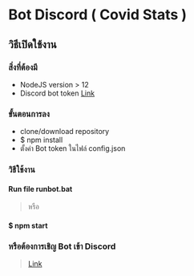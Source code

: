 # Bot Discord ( Covid Stats ) 
## วิธีเปิดใช้งาน
### สิ่งที่ต้องมี 

* NodeJS version > 12
* Discord bot token [Link](https://discord.com/developers/applications)

### ขั้นตอนการลง

* clone/download repository 
* $ npm install 
* ตั้งค่า Bot token ในไฟล์ config.json 

### วิธีใช้งาน
#### Run file runbot.bat
> หรือ
#### $ npm start

### หรือต้องการเชิญ Bot เข้า Discord 
> [Link](https://discord.com/oauth2/authorize?client_id=710709959087751270&scope=bot&permissions=8)

